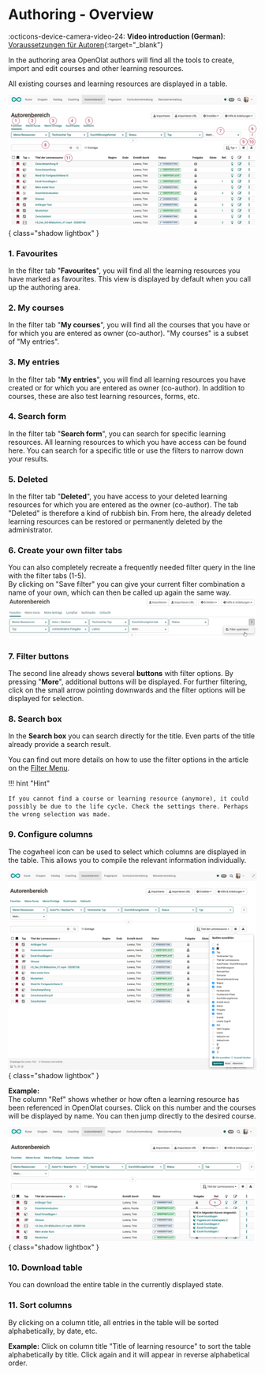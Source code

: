 # Authoring - Overview

:octicons-device-camera-video-24: **Video introduction (German)**: [Voraussetzungen für Autoren](<https://www.youtube.com/embed/L0jc_LBKXLE>){:target="_blank”}

In the authoring area OpenOlat authors will find all the tools to create, import and edit courses and other learning resources.

All existing courses and learning resources are displayed in a table.

![autorenbereich_uebersicht1_v1_de.png](assets/autorenbereich_uebersicht1_v1_de.png){ class="shadow lightbox" }

### 1. Favourites
In the filter tab "**Favourites**", you will find all the learning resources you have marked as favourites. This view is displayed by default when you call up the authoring area.

### 2. My courses
In the filter tab "**My courses**", you will find all the courses that you have
or for which you are entered as owner (co-author). "My courses" is a subset of "My entries".

### 3. My entries 
In the filter tab "**My entries**", you will find all learning resources you have created or for which you are entered as owner (co-author). In addition to courses, these are also test learning resources, forms, etc. 

### 4. Search form
In the filter tab "**Search form**", you can search for specific learning resources. All learning resources to which you have access can be found here. You can search for a specific title or use the filters to narrow down your results.

### 5. Deleted
In the filter tab "**Deleted**", you have access to your deleted learning resources for which you are entered as the owner (co-author). The tab "Deleted" is therefore a kind of rubbish bin. From here, the already deleted learning resources can be restored or permanently deleted by the administrator.

### 6. Create your own filter tabs 
You can also completely recreate a frequently needed filter query in the line with the filter tabs (1-5).<br>By clicking on "Save filter" you can give your current filter combination a name of your own, which can then be called up again the same way. ![Filter](assets/Autorenbereich_Filter_172.png)

### 7. Filter buttons
The second line already shows several **buttons** with filter options. By pressing "**More**", additional buttons will be displayed. For further filtering, click on the small arrow pointing downwards and the filter options will be displayed for selection.

### 8. Search box 
In the **Search box** you can search directly for the title. Even parts of the title already provide a search result.

You can find out more details on how to use the filter options in the article on the 
[Filter Menu](../basic_concepts/Table_Concept.md).

!!! hint "Hint"

    If you cannot find a course or learning resource (anymore), it could possibly be due to the life cycle. Check the settings there. Perhaps the wrong selection was made.

### 9. Configure columns

The cogwheel icon can be used to select which columns are displayed in the table. This allows you to compile the relevant information individually.

![autorenbereich_spalten_auswaehlen_v1_de.png](assets/autorenbereich_spalten_auswaehlen_v1_de.png){ class="shadow lightbox" }

**Example:**<br>
The column "Ref" shows whether or how often a learning resource has been referenced in OpenOlat courses. Click on this number and the courses will be displayed by name. You can then jump directly to the desired course.

![autorenbereich_spalten_auswaehlen2_v1_de.png](assets/autorenbereich_spalten_auswaehlen2_v1_de.png){ class="shadow lightbox" }

### 10. Download table
You can download the entire table in the currently displayed state.

### 11. Sort columns
By clicking on a column title, all entries in the table will be sorted alphabetically, by date, etc.

**Example:** Click on column title "Title of learning resource" to sort the table alphabetically by title. Click again and it will appear in reverse alphabetical order.